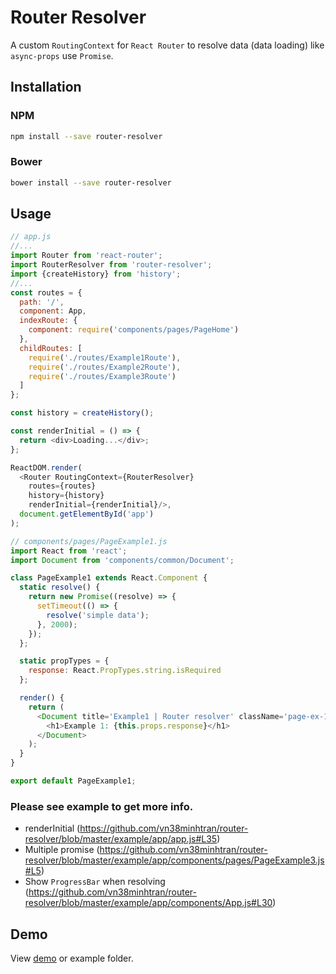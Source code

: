# Router Resolver

A custom `RoutingContext` for `React Router` to resolve data (data loading) like `async-props` use `Promise`.
 
## Installation

### NPM

```bash
npm install --save router-resolver
```

### Bower
```bash
bower install --save router-resolver
```

## Usage

```js
// app.js
//...
import Router from 'react-router';
import RouterResolver from 'router-resolver';
import {createHistory} from 'history';
//...
const routes = {
  path: '/',
  component: App,
  indexRoute: {
    component: require('components/pages/PageHome')
  },
  childRoutes: [
    require('./routes/Example1Route'),
    require('./routes/Example2Route'),
    require('./routes/Example3Route')
  ]
};

const history = createHistory();

const renderInitial = () => {
  return <div>Loading...</div>;
};

ReactDOM.render(
  <Router RoutingContext={RouterResolver}
    routes={routes}
    history={history}
    renderInitial={renderInitial}/>,
  document.getElementById('app')
);
```

```js
// components/pages/PageExample1.js
import React from 'react';
import Document from 'components/common/Document';

class PageExample1 extends React.Component {
  static resolve() {
    return new Promise((resolve) => {
      setTimeout(() => {
        resolve('simple data');
      }, 2000);
    });
  };

  static propTypes = {
    response: React.PropTypes.string.isRequired
  };

  render() {
    return (
      <Document title='Example1 | Router resolver' className='page-ex-1'>
        <h1>Example 1: {this.props.response}</h1>
      </Document>
    );
  }
}

export default PageExample1;
```

### Please see example to get more info.

- renderInitial (https://github.com/vn38minhtran/router-resolver/blob/master/example/app/app.js#L35)
- Multiple promise (https://github.com/vn38minhtran/router-resolver/blob/master/example/app/components/pages/PageExample3.js#L5)
- Show `ProgressBar` when resolving (https://github.com/vn38minhtran/router-resolver/blob/master/example/app/components/App.js#L30)

## Demo

View [demo](http://vn38minhtran.github.io/router-resolver) or example folder.
